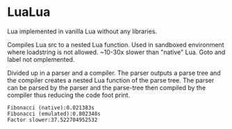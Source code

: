 # LuaLua
Lua implemented in vanilla Lua without any libraries.

Compiles Lua src to a nested Lua function. Used in sandboxed environment where loadstring is not allowed.
~10-30x slower than "native" Lua. Goto and label not omplemented.

Divided up in a parser and a compiler. The parser outputs a parse tree and the compiler creates a nested Lua function of the parse tree. The parser can be parsed by the parser and the parse-tree then compiled by the compiler thus reducing the code foot print.
 
```
Fibonacci (native):0.021383s
Fibonacci (emulated):0.802348s
Factor slower:37.522704952532
